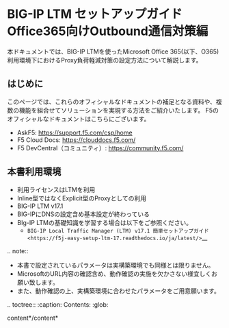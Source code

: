 BIG-IP LTM セットアップガイド　Office365向けOutbound通信対策編
==================

本ドキュメントでは、BIG-IP LTMを使ったMicrosoft Office 365(以下、O365)利用環境下におけるProxy負荷軽減対策の設定方法について解説します。

はじめに
--------------------------------
このページでは、これらのオフィシャルなドキュメントの補足となる資料や、複数の機能を組合せてソリューションを実現する方法をご紹介いたします。
F5のオフィシャルなドキュメントはこちらにございます。

- AskF5: https://support.f5.com/csp/home
- F5 Cloud Docs: https://clouddocs.f5.com/
- F5 DevCentral（コミュニティ）: https://community.f5.com/


本書利用環境
--------------------------------
- 利用ライセンスはLTMを利用
- Inline型ではなくExplicit型のProxyとしての利用
- BIG-IP LTM v17.1
- BIG-IPにDNSの設定含め基本設定が終わっている
- BIg-IP LTMの基礎知識を学習する場合は以下をご参照ください。
   - `BIG-IP Local Traffic Manager (LTM) v17.1 簡単セットアップガイド <https://f5j-easy-setup-ltm-17.readthedocs.io/ja/latest/>`__ 

.. note::
  - 本書で設定されているパラメータは実構築環境でも同様とは限りません。
  - MicrosoftのURL内容の確認含め、動作確認の実施を欠かさない様宜しくお願い致します。
  - また、動作確認の上、実構築環境に合わせたパラメータをご用意願います。


.. toctree::
   :caption: Contents:
   :glob:

   content*/content*
